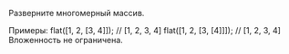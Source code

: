 Разверните многомерный массив.

Примеры:
flat([1, 2, [3, 4]]); // [1, 2, 3, 4]
flat([1, 2, [3, [4]]]); // [1, 2, 3, 4]
Вложенность не ограничена.
